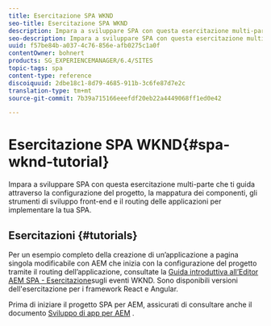 ```yaml
---
title: Esercitazione SPA WKND
seo-title: Esercitazione SPA WKND
description: Impara a sviluppare SPA con questa esercitazione multi-parte che ti guida attraverso la configurazione del progetto, la mappatura dei componenti, gli strumenti di sviluppo front-end e il routing delle applicazioni per implementare la tua SPA.
seo-description: Impara a sviluppare SPA con questa esercitazione multi-parte che ti guida attraverso la configurazione del progetto, la mappatura dei componenti, gli strumenti di sviluppo front-end e il routing delle applicazioni per implementare la tua SPA.
uuid: f57be84b-a037-4c76-856e-afb0275c1a0f
contentOwner: bohnert
products: SG_EXPERIENCEMANAGER/6.4/SITES
topic-tags: spa
content-type: reference
discoiquuid: 2dbe18c1-8d79-4685-911b-3c6fe87d7e2c
translation-type: tm+mt
source-git-commit: 7b39a715166eeefdf20eb22a4449068ff1ed0e42

---
```



# Esercitazione SPA WKND{#spa-wknd-tutorial}

Impara a sviluppare SPA con questa esercitazione multi-parte che ti guida attraverso la configurazione del progetto, la mappatura dei componenti, gli strumenti di sviluppo front-end e il routing delle applicazioni per implementare la tua SPA.

## Esercitazioni {#tutorials}

Per un esempio completo della creazione di un’applicazione a pagina singola modificabile con AEM che inizia con la configurazione del progetto tramite il routing dell’applicazione, consultate la [Guida introduttiva all’Editor AEM SPA - Esercitazione](https://helpx.adobe.com/experience-manager/kt/sites/using/getting-started-spa-wknd-tutorial-develop.html)sugli eventi WKND. Sono disponibili versioni dell&#39;esercitazione per i framework React e Angular.

Prima di iniziare il progetto SPA per AEM, assicurati di consultare anche il documento [Sviluppo di app per AEM](/help/sites-developing/spa-architecture.md) .

